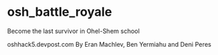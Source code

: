 # osh_battle_royale
Become the last survivor in Ohel-Shem school

oshhack5.devpost.com
By Eran Machlev, Ben Yermiahu and Deni Peres
